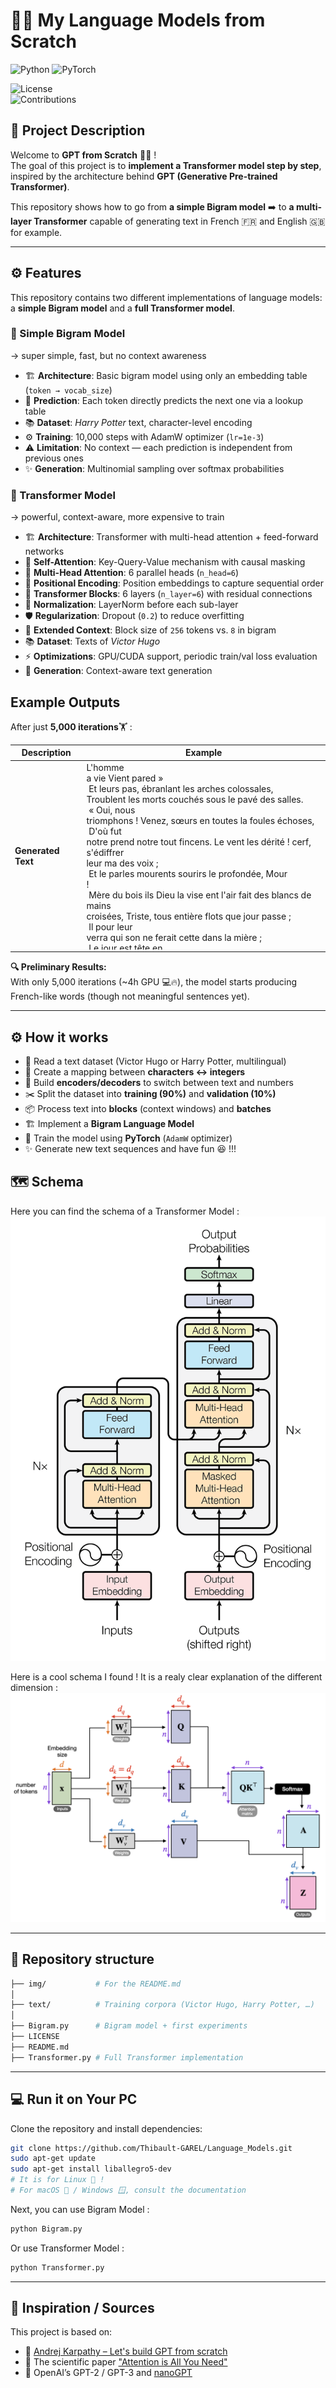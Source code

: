 # 🤖💬 My Language Models from Scratch  

![Python](https://img.shields.io/badge/python-3.9%2B-blue.svg)
![PyTorch](https://img.shields.io/badge/PyTorch-2.7.1-red.svg)  

![License](https://img.shields.io/badge/license-MIT-green.svg)  
![Contributions](https://img.shields.io/badge/contributions-welcome-orange.svg)  

## 📝 Project Description  
Welcome to **GPT from Scratch** 🤖💬 !  
The goal of this project is to **implement a Transformer model step by step**, inspired by the architecture behind **GPT (Generative Pre-trained Transformer)**.  

This repository shows how to go from **a simple Bigram model** ➡️ to **a multi-layer Transformer** capable of generating text in French 🇫🇷 and English 🇬🇧 for example.  

---

## ⚙️ Features

This repository contains two different implementations of language models: a **simple Bigram model** and a **full Transformer model**.  

### 🔹 Simple Bigram Model
→ super simple, fast, but no context awareness  

- 🏗️ **Architecture**: Basic bigram model using only an embedding table (`token → vocab_size`)  
- 🎯 **Prediction**: Each token directly predicts the next one via a lookup table  
- 📚 **Dataset**: *Harry Potter* text, character-level encoding  
- ⚙️ **Training**: 10,000 steps with AdamW optimizer (`lr=1e-3`)  
- ⚠️ **Limitation**: No context — each prediction is independent from previous ones  
- ✨ **Generation**: Multinomial sampling over softmax probabilities  


### 🔹 Transformer Model
→ powerful, context-aware, more expensive to train  

- 🏗️ **Architecture**: Transformer with multi-head attention + feed-forward networks  
- 🔑 **Self-Attention**: Key-Query-Value mechanism with causal masking  
- 🧠 **Multi-Head Attention**: 6 parallel heads (`n_head=6`)  
- 📏 **Positional Encoding**: Position embeddings to capture sequential order  
- 🧩 **Transformer Blocks**: 6 layers (`n_layer=6`) with residual connections  
- 🧽 **Normalization**: LayerNorm before each sub-layer  
- 🛡️ **Regularization**: Dropout (`0.2`) to reduce overfitting  
- 📏 **Extended Context**: Block size of `256` tokens vs. `8` in bigram  
- 📚 **Dataset**: Texts of *Victor Hugo*  
- ⚡ **Optimizations**: GPU/CUDA support, periodic train/val loss evaluation  
- 🤖 **Generation**: Context-aware text generation  


## Example Outputs

After just **5,000 iterations**🏋 :
<custom-element data-json="%7B%22type%22%3A%22table-metadata%22%2C%22attributes%22%3A%7B%22title%22%3A%22Exemple%20avec%20d%C3%A9filement%22%7D%7D" />

<custom-element data-json="%7B%22type%22%3A%22table-metadata%22%2C%22attributes%22%3A%7B%22title%22%3A%22Texte%20g%C3%A9n%C3%A9r%C3%A9%20apr%C3%A8s%205%20000%20it%C3%A9rations%22%7D%7D" />

| Description        | Example                                                                                                                                                                                                                                                                                                                                                                                                                                                                                                                                                                                                                                                                                                                                                                                                                                                                                                                                                                                                                                                                                                                                                                                                                                                                                                                                                                                                                                                                                                                                                                                                                                                                                                                                                                                                                                                                                                                                                                                                                                                                                                                                                                                                                                         |
|--------------------|-------------------------------------------------------------------------------------------------------------------------------------------------------------------------------------------------------------------------------------------------------------------------------------------------------------------------------------------------------------------------------------------------------------------------------------------------------------------------------------------------------------------------------------------------------------------------------------------------------------------------------------------------------------------------------------------------------------------------------------------------------------------------------------------------------------------------------------------------------------------------------------------------------------------------------------------------------------------------------------------------------------------------------------------------------------------------------------------------------------------------------------------------------------------------------------------------------------------------------------------------------------------------------------------------------------------------------------------------------------------------------------------------------------------------------------------------------------------------------------------------------------------------------------------------------------------------------------------------------------------------------------------------------------------------------------------------------------------------------------------------------------------------------------------------------------------------------------------------------------------------------------------------------------------------------------------------------------------------------------------------------------------------------------------------------------------------------------------------------------------------------------------------------------------------------------------------------------------------------------------------|
| **Generated Text** | <div style="height: 300px; overflow-y: auto; white-space: pre-wrap;">L'homme a vie Vient pared »<br> Et leurs pas, ébranlant les arches colossales, Troublent les morts couchés sous le pavé des salles.<br> « Oui, nous triomphons ! Venez, sœurs en toutes la foules échoses,<br> D'où fut notre prend notre tout fincens.  Le vent les dérité ! cerf, s'édiffrer leur ma des voix ;<br> Et le parles mourents sourirs le profondée, Mour !<br> Mère du bois ils Dieu la vise ent l'air fait des blancs de mains croisées, Triste, tous entière flots que jour passe ;<br> Il pour leur verra qui son ne ferait cette dans la mière ;<br> Le jour est tête en jour, ils sont là sour ma nombre,<br> Ne velous tra. Qu'on noir mon sangla ! Pierme qu'il nous dans les femmes ?<br> Ils ne s'en vont travailler quinze heures sous dont les tiffles ; Il profond des de l'enfini qui sortes astères,<br> La femme sous luille avec le noir poit.<br> Sans le vers main mauglant, filets attenant ; L'horreur bon est comte le vieille ; L'inge nous pare ; le maître ; leurs mes bleaux ; S'il me vol branche l'amour, regarde, et la nuit.<br> La pauvre montagne homme a Va degrés ! »<br> Le vol plus à cert la porte fix sont qui le partie : La maine se valle, Pour les bouche pritaint en pleint frilleur,<br> Et vous êtes l'homme un flot de l'empire à leur bouille !<br> Qui pourre mon cherveux qui rapportez, dans ce chacun !<br> Par à peine ces deux enfants, couvres Ainsi qu'un pour toute heure ;<br> Parvu qu'il elle, frappe elle lible, Temble, à dérans les coiffres qu'un regarde en tremblant son coeur,<br> Je coupens saint le vert d'enfant mennuit pleur moment.<br> Son bis non sang qu'on chevaiement plus frappé.<br> Car vous êtes pous l'ombre de l'amour même ! Vous êtes l'oasis qu'on le luit mour conde et tout fini.<br> Oui, a regarde et de la petite flamme Son au son aeuil s'aira ces ondeul !<br> Car dans le borouche, âme en pyréche à la mal !<br> Couris à la la penit ses cartant pas, L'ondre effroi de sa démon pable à voix !<br> Si ma triste, S'ai je double qui pleur main et voleur !<br> Il vit, qui fui voulez : Chantez, ples mortes,  Cette foule qui fait ce que mure vous</div> |

**🔍 Preliminary Results:**  
With only 5,000 iterations (~4h GPU 💻🔥), the model starts producing French-like words (though not meaningful sentences yet).

---

## ⚙️ How it works
- 📖 Read a text dataset (Victor Hugo or Harry Potter, multilingual)
- 🔢 Create a mapping between **characters ↔ integers**
- 🧩 Build **encoders/decoders** to switch between text and numbers
- ✂️ Split the dataset into **training (90%)** and **validation (10%)**
- 📦 Process text into **blocks** (context windows) and **batches**
- 🏗️ Implement a **Bigram Language Model**
- 🚀 Train the model using **PyTorch** (`AdamW` optimizer)
- ✨ Generate new text sequences and have fun 😆 !!!

## 🗺️ Schema 
Here you can find the schema of a Transformer Model :
![Transformer Schema](img/Encoder-Decoder.png)

Here is a cool schema I found ! It is a realy clear explanation of the different dimension :
![Dimension Schema](img/dimension.png)

---


## 📂 Repository structure  
```bash
├── img/           # For the README.md
│
├── text/          # Training corpora (Victor Hugo, Harry Potter, …)
│
├── Bigram.py      # Bigram model + first experiments  
├── LICENSE
├── README.md
├── Transformer.py # Full Transformer implementation  
```

---
## 💻 Run it on Your PC  
Clone the repository and install dependencies:  
```bash
git clone https://github.com/Thibault-GAREL/Language_Models.git
sudo apt-get update
sudo apt-get install liballegro5-dev
# It is for Linux 🐧 !
# For macOS 🍎 / Windows 🪟, consult the documentation
```

Next, you can use Bigram Model :
```bash
python Bigram.py
```

Or use Transformer Model :
```bash
python Transformer.py
```

---

## 📖 Inspiration / Sources  
This project is based on:  
- 🎥 [Andrej Karpathy – Let's build GPT from scratch](https://www.youtube.com/watch?v=kCc8FmEb1nY)  
- 📄 The scientific paper ["Attention is All You Need"](https://en.wikipedia.org/wiki/Attention_Is_All_You_Need) 
- 🧠 OpenAI’s GPT-2 / GPT-3 and [nanoGPT](https://github.com/karpathy/nanoGPT)  

